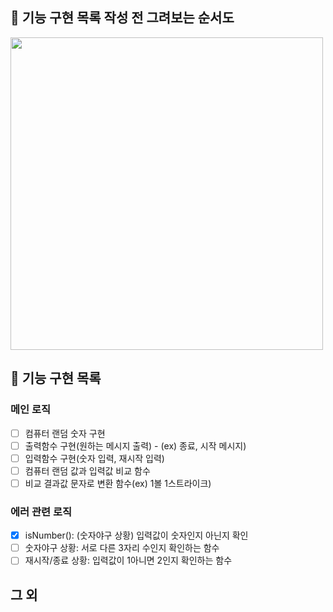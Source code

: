 ## 🚀 기능 구현 목록 작성 전 그려보는 순서도

<img height = "500px" src = "https://user-images.githubusercontent.com/78203399/199640064-aa23b782-a396-4f09-85e8-f99ccab57730.png" />

## 🚀 기능 구현 목록

### 메인 로직

- [ ] 컴퓨터 랜덤 숫자 구현
- [ ] 출력함수 구현(원하는 메시지 출력) - (ex) 종료, 시작 메시지)
- [ ] 입력함수 구현(숫자 입력, 재시작 입력)
- [ ] 컴퓨터 랜덤 값과 입력값 비교 함수
- [ ] 비교 결과값 문자로 변환 함수(ex) 1볼 1스트라이크)

### 에러 관련 로직

- [x] isNumber(): (숫자야구 상황) 입력값이 숫자인지 아닌지 확인
- [ ] 숫자야구 상황: 서로 다른 3자리 수인지 확인하는 함수
- [ ] 재시작/종료 상황: 입력값이 1아니면 2인지 확인하는 함수

## 그 외
